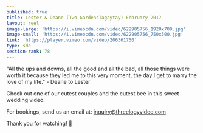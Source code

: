 ```yaml
---
published: true
title: Lester & Deane (Two GardensTagaytay) February 2017
layout: reel
image-large: 'https://i.vimeocdn.com/video/622905756_1920x700.jpg'
image-small: 'https://i.vimeocdn.com/video/622905756_750x500.jpg'
link: 'https://player.vimeo.com/video/206361750'
type: sde
section-rank: 78
---
```

"All the ups and downs, all the good and all the bad, all those things were worth it because they led me to this very moment, the day I get to marry the love of my life." - Deane to Lester

Check out one of our cutest couples and the cutest bee in this sweet wedding video.

For bookings, send us an email at: inquiry@threelogyvideo.com

Thank you for watching! 🙂